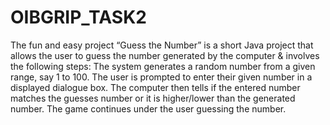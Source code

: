 # OIBGRIP_TASK2
The fun and easy project “Guess the Number” is a short Java project that allows the user to guess the number generated by the computer & involves the following steps:
The system generates a random number from a given range, say 1 to 100.
The user is prompted to enter their given number in a displayed dialogue box. 
The computer then tells if the entered number matches the guesses number or it is higher/lower than the generated number.
The game continues under the user guessing the number.
